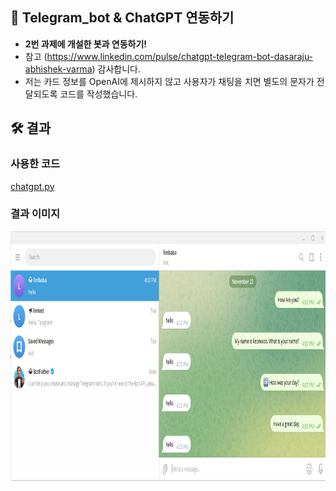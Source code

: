 ## 🚀 Telegram_bot & ChatGPT 연동하기

- **2번 과제에 개설한 봇과 연동하기!**
- 참고 (https://www.linkedin.com/pulse/chatgpt-telegram-bot-dasaraju-abhishek-varma) 감사합니다.
- 저는 카드 정보를 OpenAI에 제시하지 않고 사용자가 채팅을 치면 별도의 문자가 전달되도록 코드를 작성했습니다.

## 🛠️ 결과

### 사용한 코드

[chatgpt.py](./chatgpt.py)

### 결과 이미지

<img src="./image/result.png" width="900px" height="400px"></img><br/>

